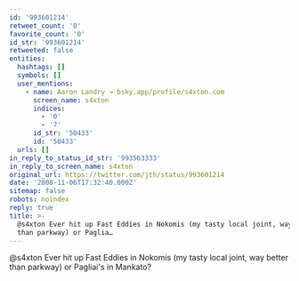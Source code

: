 ```yaml
---
id: '993601214'
retweet_count: '0'
favorite_count: '0'
id_str: '993601214'
retweeted: false
entities:
  hashtags: []
  symbols: []
  user_mentions:
    - name: Aaron Landry → bsky.app/profile/s4xton.com
      screen_name: s4xton
      indices:
        - '0'
        - '7'
      id_str: '50433'
      id: '50433'
  urls: []
in_reply_to_status_id_str: '993563333'
in_reply_to_screen_name: s4xton
original_url: https://twitter.com/jth/status/993601214
date: '2008-11-06T17:32:40.000Z'
sitemap: false
robots: noindex
reply: true
title: >-
  @s4xton Ever hit up Fast Eddies in Nokomis (my tasty local joint, way better
  than parkway) or Paglia…
---
```


@s4xton Ever hit up Fast Eddies in Nokomis (my tasty local joint, way better than parkway) or Pagliai's in Mankato?